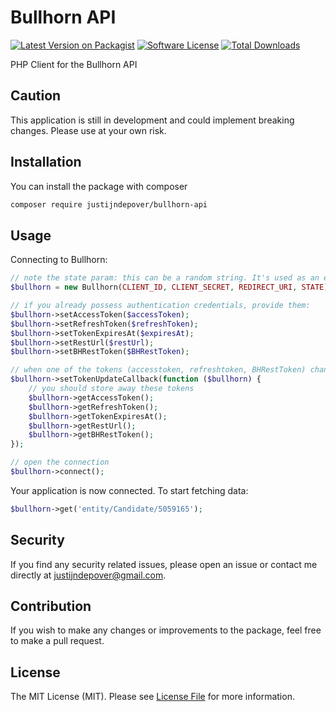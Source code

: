 # Bullhorn API

[![Latest Version on Packagist](https://img.shields.io/packagist/v/justijndepover/bullhorn-api.svg?style=flat-square)](https://packagist.org/packages/justijndepover/bullhorn-api)
[![Software License](https://img.shields.io/badge/license-MIT-brightgreen.svg?style=flat-square)](LICENSE.md)
[![Total Downloads](https://img.shields.io/packagist/dt/justijndepover/bullhorn-api.svg?style=flat-square)](https://packagist.org/packages/justijndepover/bullhorn-api)

PHP Client for the Bullhorn API

## Caution

This application is still in development and could implement breaking changes. Please use at your own risk.

## Installation

You can install the package with composer

```sh
composer require justijndepover/bullhorn-api
```

## Usage

Connecting to Bullhorn:
```php
// note the state param: this can be a random string. It's used as an extra layer of protection. Bullhorn will return this value when connecting.
$bullhorn = new Bullhorn(CLIENT_ID, CLIENT_SECRET, REDIRECT_URI, STATE);

// if you already possess authentication credentials, provide them:
$bullhorn->setAccessToken($accessToken);
$bullhorn->setRefreshToken($refreshToken);
$bullhorn->setTokenExpiresAt($expiresAt);
$bullhorn->setRestUrl($restUrl);
$bullhorn->setBHRestToken($BHRestToken);

// when one of the tokens (accesstoken, refreshtoken, BHRestToken) changes, a callback method is called. Giving you the opportunity to store them.
$bullhorn->setTokenUpdateCallback(function ($bullhorn) {
    // you should store away these tokens
    $bullhorn->getAccessToken();
    $bullhorn->getRefreshToken();
    $bullhorn->getTokenExpiresAt();
    $bullhorn->getRestUrl();
    $bullhorn->getBHRestToken();
});

// open the connection
$bullhorn->connect();
```

Your application is now connected. To start fetching data:
```php
$bullhorn->get('entity/Candidate/5059165');
```

## Security

If you find any security related issues, please open an issue or contact me directly at [justijndepover@gmail.com](justijndepover@gmail.com).

## Contribution

If you wish to make any changes or improvements to the package, feel free to make a pull request.

## License

The MIT License (MIT). Please see [License File](LICENSE.md) for more information.
